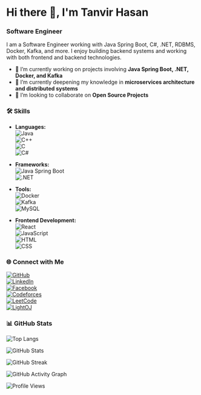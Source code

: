 # Hi there 👋, I'm Tanvir Hasan

### Software Engineer

I am a Software Engineer working with Java Spring Boot, C#, .NET, RDBMS, Docker, Kafka, and more. I enjoy building backend systems and working with both frontend and backend technologies.

- 🔭 I’m currently working on projects involving **Java Spring Boot, .NET, Docker, and Kafka**  
- 🌱 I’m currently deepening my knowledge in **microservices architecture and distributed systems**  
- 🤝 I’m looking to collaborate on **Open Source Projects**  

### 🛠️ Skills

- **Languages:**  
  ![Java](https://img.shields.io/badge/Java-05122A?style=flat&logo=openjdk)  
  ![C++](https://img.shields.io/badge/C++-05122A?style=flat&logo=cplusplus)  
  ![C](https://img.shields.io/badge/C-05122A?style=flat&logo=c)  
  ![C#](https://img.shields.io/badge/C%23-05122A?style=flat&logo=c-sharp)

- **Frameworks:**  
  ![Java Spring Boot](https://img.shields.io/badge/-Spring%20Boot-05122A?style=flat&logo=spring)  
  ![.NET](https://img.shields.io/badge/-.NET-05122A?style=flat&logo=dotnet)  

- **Tools:**  
  ![Docker](https://img.shields.io/badge/-Docker-05122A?style=flat&logo=docker)  
  ![Kafka](https://img.shields.io/badge/-Kafka-05122A?style=flat&logo=apachekafka)  
  ![MySQL](https://img.shields.io/badge/-MySQL-05122A?style=flat&logo=mysql)  

- **Frontend Development:**  
  ![React](https://img.shields.io/badge/-React-05122A?style=flat&logo=react)  
  ![JavaScript](https://img.shields.io/badge/-JavaScript-05122A?style=flat&logo=javascript)  
  ![HTML](https://img.shields.io/badge/-HTML-05122A?style=flat&logo=html5)  
  ![CSS](https://img.shields.io/badge/-CSS-05122A?style=flat&logo=css3)  

### 🌐 Connect with Me

[![GitHub](https://img.shields.io/badge/GitHub-05122A?style=flat&logo=github)](https://github.com/mississippii)  
[![LinkedIn](https://img.shields.io/badge/LinkedIn-05122A?style=flat&logo=linkedin)](https://www.linkedin.com/in/hasantanvir/)  
[![Facebook](https://img.shields.io/badge/Facebook-05122A?style=flat&logo=facebook)](https://www.facebook.com/godfather.jan.14)  
[![Codeforces](https://img.shields.io/badge/Codeforces-05122A?style=flat&logo=codeforces)](https://codeforces.com/profile/Veer)  
[![LeetCode](https://img.shields.io/badge/LeetCode-05122A?style=flat&logo=leetcode)](https://leetcode.com/u/Veer__/)  
[![LightOJ](https://img.shields.io/badge/LightOJ-05122A?style=flat&logo=lightoj)](https://lightoj.com/user/u1604090)



### 📊 GitHub Stats
![Top Langs](https://github-readme-stats.vercel.app/api/top-langs/?username=mississippii&layout=compact&theme=gotham&v=2)

![GitHub Stats](https://github-readme-stats.vercel.app/api?username=mississippii&theme=gotham&show_icons=true&count_private=true&v=2)

![GitHub Streak](https://streak-stats.demolab.com/?user=mississippii&theme=gotham)

![GitHub Activity Graph](https://github-readme-activity-graph.vercel.app/graph?username=mississippii&theme=gotham)

![Profile Views](https://komarev.com/ghpvc/?username=mississippii&color=blue&style=flat)
